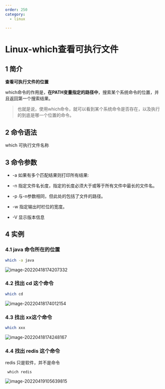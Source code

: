```yaml
---
order: 250
category:
  - linux

---
```


# Linux-which查看可执行文件

## 1 简介

**查看可执行文件的位置**

which命令的作用是，**在PATH变量指定的路径中**，搜索某个系统命令的位置，并且返回第一个搜索结果。

> 也就是说，使用which命令，就可以看到某个系统命令是否存在，以及执行的到底是哪一个位置的命令。 

## 2 命令语法

which 可执行文件名称 

## 3 命令参数

- -a 如果有多个匹配结果则打印所有结果:
- -n 指定文件名长度，指定的长度必须大于或等于所有文件中最长的文件名。

- -p 与-n参数相同，但此处的包括了文件的路径。

- -w 指定输出时栏位的宽度。

- -V 显示版本信息

## 4 实例

### 4.1 java 命令所在的位置

```bash
which -a java
```

![image-20220418174207332](https://zszblog.oss-cn-beijing.aliyuncs.com/zszblog/image-20220418174207332.png)

### **4.2 找出 cd 这个命令**

```bash
which cd
```

![image-20220418174012154](https://zszblog.oss-cn-beijing.aliyuncs.com/zszblog/image-20220418174012154.png)

### 4.3 找出 xx这个命令

```bash
which xxx
```

![image-20220418174248167](https://zszblog.oss-cn-beijing.aliyuncs.com/zszblog/image-20220418174248167.png)

### 4.4 找出 redis 这个命令

redis 只是软件，并不是命令

```
 which redis
```

![image-20220419105639815](https://zszblog.oss-cn-beijing.aliyuncs.com/zszblog/image-20220419105639815.png)

### 